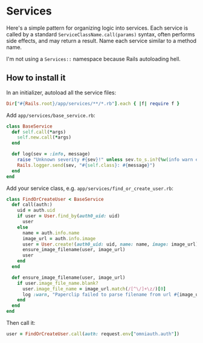 # Services

Here's a simple pattern for organizing logic into services. Each service is called by a standard `ServiceClassName.call(params)` syntax, often performs side effects, and may return a result. Name each service similar to a method name.

I'm not using a `Services::` namespace because Rails autoloading hell.

## How to install it

In an initializer, autoload all the service files:
```ruby
Dir["#{Rails.root}/app/services/**/*.rb"].each { |f| require f }
```

Add `app/services/base_service.rb`:

```ruby
class BaseService
  def self.call(*args)
    self.new.call(*args)
  end

  def log(sev = :info, message)
    raise "Unknown severity #{sev}!" unless sev.to_s.in?(%w(info warn error))
    Rails.logger.send(sev, "#{self.class}: #{message}")
  end
end
```

Add your service class, e.g. `app/services/find_or_create_user.rb`:

```ruby
class FindOrCreateUser < BaseService
  def call(auth:)
    uid = auth.uid
    if user = User.find_by(auth0_uid: uid)
      user
    else
      name = auth.info.name
      image_url = auth.info.image
      user = User.create!(auth0_uid: uid, name: name, image: image_url)
      ensure_image_filename(user, image_url)
      user
    end
  end

  def ensure_image_filename(user, image_url)
    if user.image_file_name.blank?
      user.image_file_name = image_url.match(/[^\/]+\z/)[0]
      log :warn, "Paperclip failed to parse filename from url #{image_url}."
    end
  end
end
```

Then call it:
```ruby
user = FindOrCreateUser.call(auth: request.env["omniauth.auth"])
```
